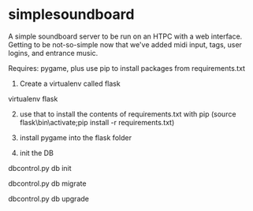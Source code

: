 simplesoundboard
================

A simple soundboard server to be run on an HTPC with a web interface. Getting to be not-so-simple now that we've added midi input, tags, user logins, and entrance music.

Requires: pygame, plus use pip to install packages from requirements.txt

 

1) Create a virtualenv called flask

virtualenv flask

2) use that to install the contents of requirements.txt with pip (source flask\bin\activate;pip install -r requirements.txt)

3) install pygame into the flask folder

4) init the DB

dbcontrol.py db init

dbcontrol.py db migrate

dbcontrol.py db upgrade
